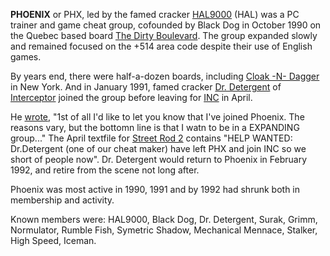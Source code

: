 **PHOENIX** or PHX, led by the famed cracker [HAL9000](/p/hal9000) (HAL) was a PC trainer and game cheat group, cofounded by Black Dog in October 1990 on the Quebec based board [The Dirty Boulevard](https://demozoo.org/bbs/5953/). The group expanded slowly and remained focused on the +514 area code despite their use of English games.

By years end, there were half-a-dozen boards, including [Cloak -N- Dagger](https://demozoo.org/bbs/3476/) in New York. And in January 1991, famed cracker [Dr. Detergent](/p/dr-detergent) of [Interceptor](/g/interceptor) joined the group before leaving for [INC](/g/international-network-of-crackers) in April.

He [wrote](/f/ab200b8), "1st of all I'd like to let you know that I've joined Phoenix. The reasons vary, but the bottomn line is that I watn to be in a EXPANDING group..." The April textfile for [Street Rod 2](/f/ab225aa) contains "HELP WANTED: Dr.Detergent (one of our cheat maker) have left PHX and join INC so we short of people now". Dr. Detergent would return to Phoenix in February 1992, and retire from the scene not long after.

Phoenix was most active in 1990, 1991 and by 1992 had shrunk both in membership and activity.

Known members were: HAL9000, Black Dog, Dr. Detergent, Surak, Grimm, Normulator, Rumble Fish, Symetric Shadow, Mechanical Mennace, Stalker, High Speed, Iceman.
